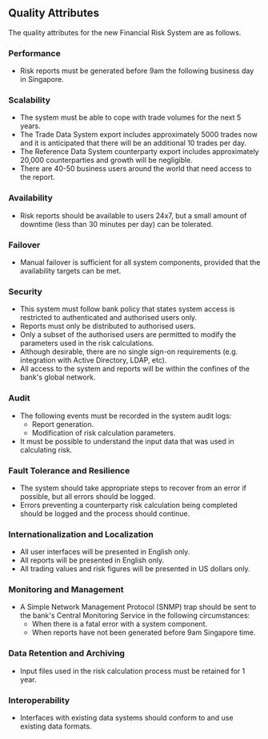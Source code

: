 ## Quality Attributes

The quality attributes for the new Financial Risk System are as follows.

### Performance

- Risk reports must be generated before 9am the following business day in Singapore.
 
### Scalability
- The system must be able to cope with trade volumes for the next 5 years.
- The Trade Data System export includes approximately 5000 trades now and it is anticipated that there will be an additional 10 trades per day.
- The Reference Data System counterparty export includes approximately 20,000 counterparties and growth will be negligible.
- There are 40-50 business users around the world that need access to the report.

### Availability

- Risk reports should be available to users 24x7, but a small amount of downtime (less than 30 minutes per day) can be tolerated.

### Failover

- Manual failover is sufficient for all system components, provided that the availability targets can be met.

### Security

- This system must follow bank policy that states system access is restricted to authenticated and authorised users only.
- Reports must only be distributed to authorised users.
- Only a subset of the authorised users are permitted to modify the parameters used in the risk calculations.
- Although desirable, there are no single sign-on requirements (e.g. integration with Active Directory, LDAP, etc).
- All access to the system and reports will be within the confines of the bank's global network.

### Audit

- The following events must be recorded in the system audit logs:
  - Report generation.
  - Modification of risk calculation parameters.
- It must be possible to understand the input data that was used in calculating risk.

### Fault Tolerance and Resilience

- The system should take appropriate steps to recover from an error if possible, but all errors should be logged.
- Errors preventing a counterparty risk calculation being completed should be logged and the process should continue.

### Internationalization and Localization

- All user interfaces will be presented in English only.
- All reports will be presented in English only.
- All trading values and risk figures will be presented in US dollars only.

### Monitoring and Management

- A Simple Network Management Protocol (SNMP) trap should be sent to the bank's Central Monitoring Service in the following circumstances:
  - When there is a fatal error with a system component.
  - When reports have not been generated before 9am Singapore time.

### Data Retention and Archiving

- Input files used in the risk calculation process must be retained for 1 year.

### Interoperability

- Interfaces with existing data systems should conform to and use existing data formats.